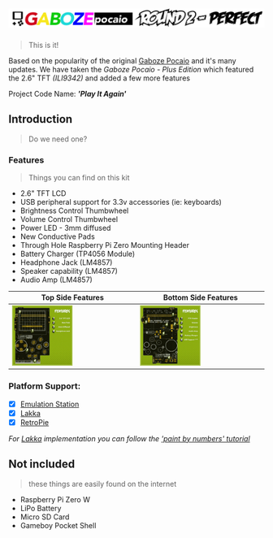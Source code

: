 # ![Gaboze Pocaio](images/logo.png)
> This is it!

Based on the popularity of the original [Gaboze Pocaio](https://github.com/GameboyZero/GabozePocaio) and it's many updates. We have taken the *Gaboze Pocaio - Plus Edition* which featured the 2.6" TFT *(ILI9342)* and added a few more features

Project Code Name: ***'Play It Again'***

## Introduction
> Do we need one?

### Features
> Things you can find on this kit

- 2.6" TFT LCD
- USB peripheral support for 3.3v accessories (ie: keyboards)
- Brightness Control Thumbwheel
- Volume Control Thumbwheel
- Power LED - 3mm diffused
- New Conductive Pads
- Through Hole Raspberry Pi Zero Mounting Header
- Battery Charger (TP4056 Module)
- Headphone Jack (LM4857)
- Speaker capability (LM4857)
- Audio Amp (LM4857)

| Top Side Features | Bottom Side Features |
| - | - |
| <img src=images/features_001.jpg width=50%/> | <img src=images/features_002.jpg width=50%/> |



### Platform Support:

- [x] [Emulation Station](http://www.emulationstation.org/)
- [x] [Lakka](http://www.lakka.tv/)
- [x] [RetroPie](https://retropie.org.uk/)

*For [Lakka](http://www.lakka.tv/) implementation you can follow the ['paint by numbers' tutorial](https://github.com/32teeth/Lakka-For-Gaboze-Pocaio)*

## Not included
> these things are easily found on the internet

* Raspberry Pi Zero W
* LiPo Battery
* Micro SD Card
* Gameboy Pocket Shell
